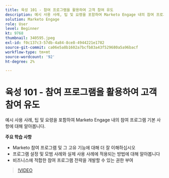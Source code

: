```yaml
---
title: 육성 101 - 참여 프로그램을 활용하여 고객 참여 유도
description: 예시 사용 사례, 팁 및 요령을 포함하여 Marketo Engage 내의 참여 프로그램 기본 사항에 대해 알아봅니다.
solution: Marketo Engage
role: User
level: Beginner
kt: 9768
thumbnail: 340595.jpeg
exl-id: f0c137c3-57db-4a84-8ce8-4944221e1782
source-git-commit: ca06e5a8b1602a7bcfb83a43f529680a5a96bacf
workflow-type: tm+mt
source-wordcount: '92'
ht-degree: 2%

---
```


# 육성 101 - 참여 프로그램을 활용하여 고객 참여 유도

예시 사용 사례, 팁 및 요령을 포함하여 Marketo Engage 내의 참여 프로그램 기본 사항에 대해 알아봅니다.

**주요 학습 사항**

* Marketo 참여 프로그램 및 그 고유 기능에 대해 더 잘 이해하십시오
* 프로그램 설정 및 모범 사례와 실제 사용 사례에 적용되는 방법에 대해 알아봅니다
* 비즈니스에 적합한 참여 프로그램 전략을 개발할 수 있는 권한 부여

>[!VIDEO](https://video.tv.adobe.com/v/340595/?quality=12&learn=on)
